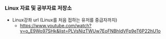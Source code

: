 ### Linux 자료 및 공부자료 저장소

* Linux강좌 url (Linux를 처음 접하는 유저를 중급자까지)
  * https://www.youtube.com/watch?v=o_E9Wo97SHk&list=PLVsNizTWUw7EoFNBhIdVFp9eT6P22hU1o
